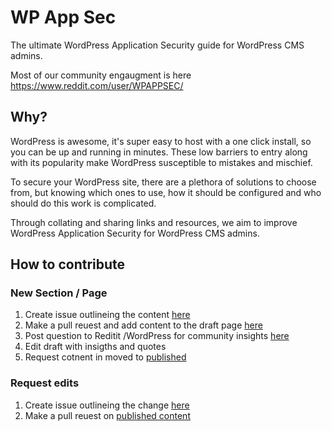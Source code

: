 # WP App Sec

The ultimate WordPress Application Security guide for WordPress CMS admins.

Most of our community engaugment is here https://www.reddit.com/user/WPAPPSEC/

## Why?

WordPress is awesome, it's super easy to host with a one click install, so you can be up and running in minutes. These low barriers to entry along with its popularity make WordPress susceptible to mistakes and mischief.

To secure your WordPress site, there are a plethora of solutions to choose from, but knowing which ones to use, how it should be configured and who should do this work is complicated.

Through collating and sharing links and resources, we aim to improve WordPress Application Security for WordPress CMS admins.

## How to contribute

### New Section / Page 
1. Create issue outlineing the content [here](https://github.com/wpappsec/www/issues/new/choose) 
2. Make a pull reuest and add content to the draft page [here](https://github.com/wpappsec/www/blob/main/drafts.html) 
3. Post question to Reditit /WordPress for community insights [here](https://www.reddit.com/r/Wordpress/) 
4. Edit draft with insigths and quotes
5. Request cotnent in moved to [published](https://github.com/wpappsec/www/blob/main/index.html)

### Request edits 
1. Create issue outlineing the change [here](https://github.com/wpappsec/www/issues/new/choose) 
2. Make a pull reuest on [published content](https://github.com/wpappsec/www/blob/main/index.html)



